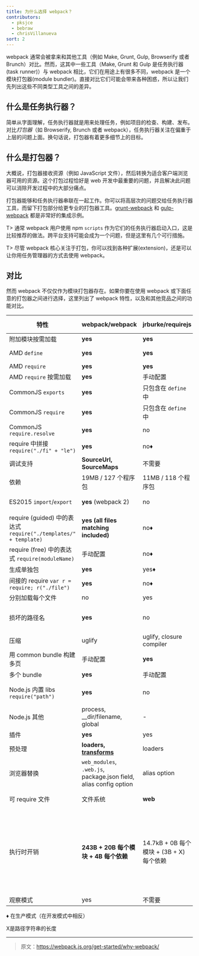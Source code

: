 ```yaml
---
title: 为什么选择 webpack？
contributors:
  - pksjce
  - bebraw
  - chrisVillanueva
sort: 2
---
```


webpack 通常会被拿来和其他工具（例如 Make, Grunt, Gulp, Browserify 或者 Brunch）对比。然而，这其中一些工具（Make, Grunt 和 Gulp 是任务执行器(task runner)）与 webpack 相比，它们在用途上有很多不同，webpack 是一个模块打包器(module bundler)。直接对比它们可能会带来各种困惑，所以让我们先列出这些不同类型工具之间的差异。

## 什么是任务执行器？

简单从字面理解，任务执行器就是用来处理任务，例如项目的检查、构建、发布。对比*打包器*（如 Browserify, Brunch 或者 webpack），任务执行器关注在偏重于上层的问题上面。换句话说，打包器有着更多细节上的目标。


## 什么是打包器？

大概说，打包器接收资源（例如 JavaScript 文件），然后转换为适合客户端浏览器可用的资源。这个打包过程恰好是 web 开发中最重要的问题，并且解决此问题可以消除开发过程中的大部分痛点。

打包器能够和任务执行器串联在一起工作。你可以将高层次的问题交给任务执行器工具，而留下打包部分给更专业的打包器工具。[grunt-webpack](https://www.npmjs.com/package/grunt-webpack) 和 [gulp-webpack](https://www.npmjs.com/package/gulp-webpack) 都是非常好的集成示例。

T> 通常 webpack 用户使用 npm `scripts` 作为它们的任务执行器启动入口，这是比较推荐的做法。跨平台支持可能会成为一个问题，但是这里有几个可行措施。

T> 尽管 webpack 核心关注于打包，你可以找到各种扩展(extension)，还是可以让你用任务管理器的方式去使用 webpack。

## 对比

然而 webpack 不仅仅作为模块打包器存在。如果你要在使用 webpack 或下面任意的打包器之间进行选择，这里列出了 webpack 特性，以及和其他竞品之间的功能对比。

| 特性 | webpack/webpack | jrburke/requirejs | substack/node-browserify | jspm/jspm-cli | rollup/rollup | brunch/brunch |
|---------|-----------------|-------------------|--------------------------|---------------|---------------|---------------|
| 附加模块按需加载 | **yes** | **yes** | no | [System.import](https://github.com/systemjs/systemjs/blob/master/docs/system-api.md#systemimportmodulename--normalizedparentname---promisemodule) | no | no |
| AMD `define` | **yes** | **yes** | [deamdify](https://github.com/jaredhanson/deamdify) | yes | [rollup-plugin-amd](https://github.com/brunch/uglify-js-brunch) | yes |
| AMD `require` | **yes** | **yes** | no | yes | no | yes |
| AMD `require` 按需加载 | **yes** | 手动配置 | no | yes | no | no |
| CommonJS `exports` | **yes** | 只包含在 `define` 中 | **yes** | yes | [commonjs-plugin](https://github.com/rollup/rollup-plugin-commonjs) | yes |
| CommonJS `require` | **yes** | 只包含在 `define` 中 | **yes** | yes | [commonjs-plugin](https://github.com/rollup/rollup-plugin-commonjs) | yes |
| CommonJS `require.resolve` | **yes** | no | no | no | no | |
| require 中拼接 `require("./fi" + "le")` | **yes** | no♦ | no | no | no | |
| 调试支持 | **SourceUrl, SourceMaps** | 不需要 | SourceMaps | **SourceUrl, SourceMaps** | **SourceUrl, SourceMaps** | SourceMaps |
| 依赖 | 19MB / 127 个程序包 | 11MB / 118 个程序包 | **1.2MB / 1 个程序包** | 26MB / 131 个程序包 | ?MB / 3 个程序包 | |
| ES2015 `import`/`export` | **yes** (webpack 2) | no | no | **yes** | **yes** | yes, 通过 [es6 模块转换器](https://github.com/gcollazo/es6-module-transpiler-brunch)
| require (guided) 中的表达式 `require("./templates/" + template)` | **yes (all files matching included)** | no♦ | no | no | no | no |
| require (free) 中的表达式 `require(moduleName)` | 手动配置 | no♦ | no | no | no | |
| 生成单独包 | **yes** | yes♦ | yes | yes | yes | yes |
| 间接的 require `var r = require; r("./file")` | **yes** | no♦ | no | no | no | |
| 分别加载每个文件 | no | yes | no | yes | no | no |
| 损坏的路径名 | **yes** | no | 部分 | yes | 不需要（路径名称不在包中） | no |
| 压缩 | uglify | uglify, closure compiler | [uglifyify](https://github.com/hughsk/uglifyify) | yes | [uglify-plugin](https://github.com/TrySound/rollup-plugin-uglify) | [UglifyJS-brunch](https://github.com/brunch/uglify-js-brunch)
| 用 common bundle 构建多页 | 手动配置 | **yes** | 手动配置 | 使用包算法 | no | no|
| 多个 bundle | **yes** | 手动配置 | 手动配置 | yes | no | yes |
| Node.js 内置 libs `require("path")` | **yes** | no | **yes** | **yes** | [node-resolve-plugin](https://github.com/rollup/rollup-plugin-node-resolve) | |
| Node.js 其他 | process, __dir/filename, global | - | process, __dir/filename, global | process, __dir/filename, global for cjs | global ([commonjs-plugin](https://github.com/rollup/rollup-plugin-commonjs)) | |
| 插件 | **yes** | yes | **yes** | yes | yes | yes |
| 预处理 | **loaders, [transforms](https://github.com/webpack/transform-loader)** | loaders | transforms | plugin translate | plugin transforms | compilers, optimizers |
| 浏览器替换 | `web_modules`, `.web.js`, package.json field, alias config option | alias option | package.json field, alias option | package.json, alias option | no | |
| 可 require 文件 | 文件系统 | **web** | 文件系统 | 通过插件 | 文件系统或通过插件 | 文件系统 |
| 执行时开销 | **243B + 20B 每个模块 + 4B 每个依赖** | 14.7kB + 0B 每个模块 + (3B + X) 每个依赖 | 415B + 25B 每个模块 + (6B + 2X) 每个依赖 | 5.5kB for 自执行 bundle, 38kB 全部 loader 和 polyfill, 0 普通模块, 293B CJS, 139B ES2015 System.register before gzip | **none for ES2015 modules**（可能有其他格式） | |
| 观察模式 | yes | 不需要 | yes | 开发不需要 | no | yes |

♦ 在生产模式（在开发模式中相反）

X是路径字符串的长度

***

> 原文：https://webpack.js.org/get-started/why-webpack/
